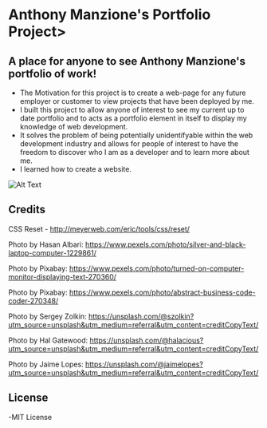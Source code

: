 # Anthony Manzione's Portfolio Project>

## A place for anyone to see Anthony Manzione's portfolio of work!


- The Motivation for this project is to create a web-page for any future employer or customer to view projects that have been deployed by me.
- I built this project to allow anyone of interest to see my current up to date portfolio and to acts as a portfolio element in itself to display my knowledge of web development.
- It solves the problem of being potentially unidentifyable within the web development industry and allows for people of interest to have the freedom to discover who I am as a developer and to learn more about me.
- I learned how to create a website.


![Alt Text](https://media.giphy.com/media/vFKqnCdLPNOKc/giphy.gif)



## Credits

   CSS Reset - http://meyerweb.com/eric/tools/css/reset/ 
 
   Photo by Hasan Albari: https://www.pexels.com/photo/silver-and-black-laptop-computer-1229861/

   Photo by Pixabay: https://www.pexels.com/photo/turned-on-computer-monitor-displaying-text-270360/

   Photo by Pixabay: https://www.pexels.com/photo/abstract-business-code-coder-270348/
   
   Photo by Sergey Zolkin: https://unsplash.com/@szolkin?utm_source=unsplash&utm_medium=referral&utm_content=creditCopyText/

   Photo by Hal Gatewood: https://unsplash.com/@halacious?utm_source=unsplash&utm_medium=referral&utm_content=creditCopyText/

   Photo by Jaime Lopes: https://unsplash.com/@jaimelopes?utm_source=unsplash&utm_medium=referral&utm_content=creditCopyText/

## License

 -MIT License

